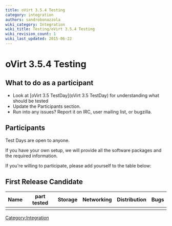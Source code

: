 ```yaml
---
title: oVirt 3.5.4 Testing
category: integration
authors: sandrobonazzola
wiki_category: Integration
wiki_title: Testing/oVirt 3.5.4 Testing
wiki_revision_count: 1
wiki_last_updated: 2015-06-22
---
```


# oVirt 3.5.4 Testing

## What to do as a participant

*   Look at [oVirt 3.5 TestDay](oVirt 3.5 TestDay) for understanding what should be tested
*   Update the Participants section.
*   Run into any issues? Report it on IRC, user mailing list, or bugzilla.

## Participants

Test Days are open to anyone.

If you have your own setup, we will provide all the software packages and the required information.

If you're willing to participate, please add yourself to the table below:

## First Release Candidate

| Name | part tested | Storage | Networking | Distribution | Bugs |
|------|-------------|---------|------------|--------------|------|
|      |             |         |            |              |      |

<Category:Integration>
